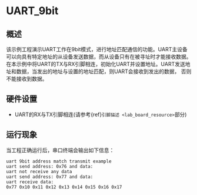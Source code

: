 # UART_9bit

## 概述

该示例工程演示UART工作在9bit模式，进行地址匹配通信的功能。UART主设备可以向具有特定地址的从设备发送数据，而从设备只有在被寻址时才能接收数据。
在本示例中将UART的TX与RX引脚相连，初始化UART并设置地址。UART发送地址和数据，当发出的地址与设置的地址匹配，则UART会接收到发出的数据， 否则不能接收到数据。

## 硬件设置
- UART的RX与TX引脚相连(请参考{ref}`引脚描述 <lab_board_resource>`部分)

## 运行现象

当工程正确运行后，串口终端会输出如下信息：
```console
uart 9bit address match transmit example
uart send address: 0x76 and data:
uart not receive any data
uart send address: 0x77 and data:
uart receive data:
0x77 0x10 0x11 0x12 0x13 0x14 0x15 0x16 0x17 
```

